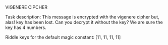 VIGENERE CIPCHER

Task description: This message is encrypted with the vigenere cipher but, alas! key has been lost. Can you decrypt it without the key? We are sure the key has 4 numbers.

Riddle keys for the default magic constant: [11, 11, 11, 11]
